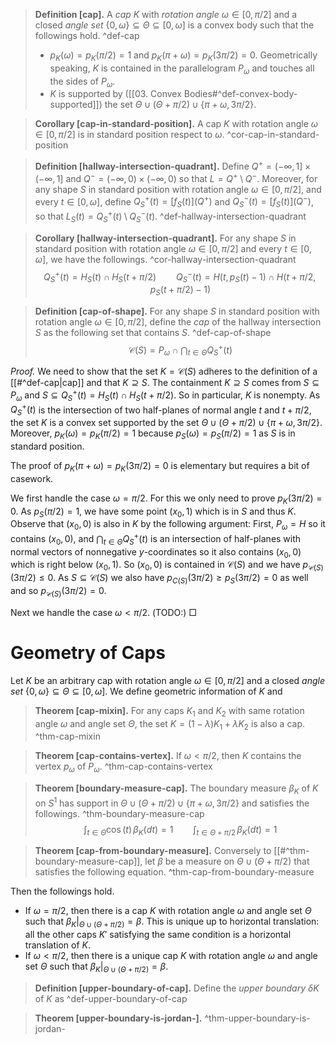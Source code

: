 > __Definition [cap].__ A _cap_ $K$ with _rotation angle_ $\omega \in [0, \pi/2]$ and a closed _angle set_ $\left\{ 0, \omega \right\} \subseteq \Theta \subseteq \left[ 0, \omega \right]$ is a convex body such that the followings hold. ^def-cap
> - $p_K(\omega) = p_K(\pi/2) = 1$ and $p_K(\pi + \omega) = p_K(3\pi/2) = 0$. Geometrically speaking, $K$ is contained in the parallelogram $P_\omega$ and touches all the sides of $P_\omega$.
> - $K$ is supported by ([[03. Convex Bodies#^def-convex-body-supported]]) the set $\Theta \cup (\Theta + \pi/2) \cup \{\pi + \omega, 3\pi/2\}$.

> __Corollary [cap-in-standard-position].__ A cap $K$ with rotation angle $\omega \in [0, \pi/2]$ is in standard position respect to $\omega$. ^cor-cap-in-standard-position

> __Definition [hallway-intersection-quadrant].__ Define $Q^+ = (-\infty, 1] \times (-\infty, 1]$ and $Q^- = (-\infty, 0) \times (-\infty, 0)$ so that $L = Q^+ \setminus Q^-$. Moreover, for any shape $S$ in standard position with rotation angle $\omega \in [0, \pi/2]$, and every $t \in [0, \omega]$, define $Q^+_S(t) = [f_S(t)](Q^+)$ and $Q^-_S(t) = [f_S(t)](Q^-)$, so that $L_S(t) = Q^+_S(t) \setminus Q^-_S(t)$. ^def-hallway-intersection-quadrant

> __Corollary [hallway-intersection-quadrant].__ For any shape $S$ in standard position with rotation angle $\omega \in [0, \pi/2]$ and every $t \in [0, \omega]$, we have the followings. ^cor-hallway-intersection-quadrant
$$
Q^+_S(t) = H_{S}(t) \cap H_{S}(t + \pi/2) \qquad 
Q^-_S(t) = H(t, p_S(t) - 1) \cap H(t+ \pi/2, p_S(t + \pi/2) - 1)
$$

> __Definition [cap-of-shape].__ For any shape $S$ in standard position with rotation angle $\omega \in [0, \pi/2]$, define the _cap_ of the hallway intersection $S$ as the following set that contains $S$. ^def-cap-of-shape
$$
\mathcal{C}(S) = P_{\omega} \cap \bigcap_{t \in \Theta} Q^+_S(t) 
$$

_Proof._ We need to show that the set $K = \mathcal{C}(S)$ adheres to the definition of a [[#^def-cap|cap]] and that $K \supseteq S$. The containment $K \supseteq S$ comes from $S \subseteq P_{\omega}$ and $S \subseteq Q_{S}^+(t) = H_{S}(t) \cap H_{S}(t + \pi/2)$. So in particular, $K$ is nonempty. As $Q^+_S(t)$ is the intersection of two half-planes of normal angle $t$ and $t + \pi/2$, the set $K$ is a convex set supported by the set $\Theta \cup (\Theta + \pi/2) \cup \{\pi + \omega, 3\pi/2\}$. Moreover, $p_K(\omega) = p_K(\pi/2) = 1$ because $p_{S}(\omega)=p_S(\pi/2)=1$ as $S$ is in standard position.

The proof of $p_K(\pi + \omega) = p_K(3\pi/2) = 0$ is elementary but requires a bit of casework.

We first handle the case $\omega = \pi/2$. For this we only need to prove $p_{K}(3\pi/2) = 0$. As $p_{S}(\pi/2)=1$, we have some point $(x_0, 1)$ which is in $S$ and thus $K$. Observe that $(x_0, 0)$ is also in $K$ by the following argument: First, $P_{\omega} = H$ so it contains $(x_0, 0)$, and $\bigcap_{t \in \Theta} Q^+_S(t)$ is an intersection of half-planes with normal vectors of nonnegative $y$-coordinates so it also contains $(x_{0}, 0)$ which is right below $(x_{0}, 1)$. So $(x_{0}, 0)$ is contained in $\mathcal{C}(S)$ and we have $p_{\mathcal{C}(S)}(3\pi/2) \leq 0$. As $S \subseteq \mathcal{C}(S)$ we also have $p_{C(S)}(3\pi/2) \geq p_{S}(3\pi/2) = 0$ as well and so $p_{\mathcal{C}(S)}(3\pi/2) = 0$.

Next we handle the case $\omega < \pi/2$. (TODO:) □

# Geometry of Caps

Let $K$ be an arbitrary cap with rotation angle $\omega \in [0, \pi/2]$ and a closed _angle set_ $\left\{ 0, \omega \right\} \subseteq \Theta \subseteq \left[ 0, \omega \right]$. We define geometric information of $K$ and

> __Theorem [cap-mixin].__ For any caps $K_1$ and $K_2$ with same rotation angle $\omega$ and angle set $\Theta$, the set $K = (1-\lambda)K_1 + \lambda K_2$ is also a cap. ^thm-cap-mixin

> __Theorem [cap-contains-vertex].__ If $\omega < \pi/2$, then $K$ contains the vertex $p_{\omega}$ of $P_{\omega}$. ^thm-cap-contains-vertex

> __Theorem [boundary-measure-cap].__ The boundary measure $\beta_K$ of $K$ on $S^1$  has support in $\Theta \cup (\Theta + \pi/2) \cup \{\pi + \omega, 3\pi/2\}$ and satisfies the followings. ^thm-boundary-measure-cap
$$
\int_{t \in \Theta} \cos(t) \, \beta_K(dt) = 1 \qquad \int_{t \in \Theta + \pi/2} \, \beta_K(dt) = 1
$$

> __Theorem [cap-from-boundary-measure].__ Conversely to [[#^thm-boundary-measure-cap]], let $\beta$ be a measure on $\Theta \cup (\Theta + \pi/2)$ that satisfies the following equation.  ^thm-cap-from-boundary-measure

Then the followings hold.
- If $\omega = \pi/2$, then there is a cap $K$ with rotation angle $\omega$ and angle set $\Theta$ such that $\beta_K|_{\Theta \cup (\Theta + \pi/2)} = \beta$. This is unique up to horizontal translation: all the other caps $K'$ satisfying the same condition is a horizontal translation of $K$.
- If $\omega < \pi/2$, then there is a unique cap $K$ with rotation angle $\omega$ and angle set $\Theta$ such that $\beta_K|_{\Theta \cup (\Theta + \pi/2)} = \beta$.

> __Definition [upper-boundary-of-cap].__ Define the _upper boundary_ $\delta K$ of $K$ as  ^def-upper-boundary-of-cap

> __Theorem [upper-boundary-is-jordan-].__  ^thm-upper-boundary-is-jordan-